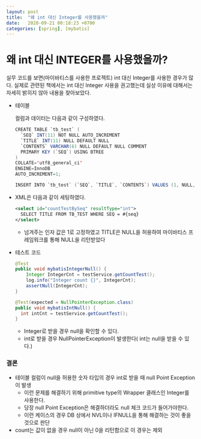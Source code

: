 ```yaml
---
layout: post
title:  "왜 int 대신 Integer를 사용했을까"
date:   2020-09-21 00:18:23 +0700
categories: [spring], [mybatis]
---
```


# 왜 int 대신 INTEGER를 사용했을까?

실무 코드를 보면(마이바티스를 사용한 프로젝트) int 대신 Integer를 사용한 경우가 많다. 실제로 관련된 책에서는 int 대신 Integer 사용을 권고했는데 실상 이유에 대해서는 자세히 밝히지 않아 내용을 찾아보았다.



- 테이블

  컬럼과 데이터는 다음과 같이 구성하였다. 

  ```java
  CREATE TABLE `tb_test` (
  	`SEQ` INT(11) NOT NULL AUTO_INCREMENT 
  	`TITLE` INT(11) NULL DEFAULT NULL 
  	`CONTENTS` VARCHAR(6) NULL DEFAULT NULL COMMENT
  	PRIMARY KEY (`SEQ`) USING BTREE
  )
  COLLATE='utf8_general_ci'
  ENGINE=InnoDB
  AUTO_INCREMENT=1;
  
  INSERT INTO `tb_test` (`SEQ`, `TITLE`, `CONTENTS`) VALUES (1, NULL, NULL);
  ```

- XML은 다음과 같이 세팅하였다.

  ```xml
  <select id="countTestBySeq" resultType="int">
  	SELECT TITLE FROM TB_TEST WHERE SEQ = #{seq}
  </select>
  ```

  - 넘겨주는 인자 값은 1로 고정하였고 TITLE은 NULL을 허용하여 마이바티스 프레임워크를 통해 NULL을 리턴받았다

- 테스트 코드

  ```java
  @Test
  public void mybatisIntegerNull() {
      Integer IntegerCnt = testService.getCountTest();
      log.info("Integer count {}", IntegerCnt);
      assertNull(IntegerCnt);
  }
  
  @Test(expected = NullPointerException.class)
  public void mybatisIntNull() {
  	int intCnt = testService.getCountTest();
  }
  ```

  - Integer로 받을 경우 null을 확인할 수 있다.
  - int로 받을 경우 NullPointerException이 발생한다( int는 null을 받을 수 있다.)



### 결론

- 테이블 컬럼이 null을 허용한 숫자 타입의 경우 int로 받을 때 null Point Exception이 발생
  - 이런 문제를 해결하기 위해 primitive type의 Wrapper 클래스인 Integer를 사용한다.
  - 당장 null Point Exception은 해결하더라도 null 체크 코드가 들어가야한다.
  - 이런 케이스의 경우 DB 상에서 NVL이나 IFNULL을 통해 해결하는 것이 좋을 것으로 판단
- count는 값이 없을 경우 null이 아닌 0을 리턴함으로 이 경우는 제외

